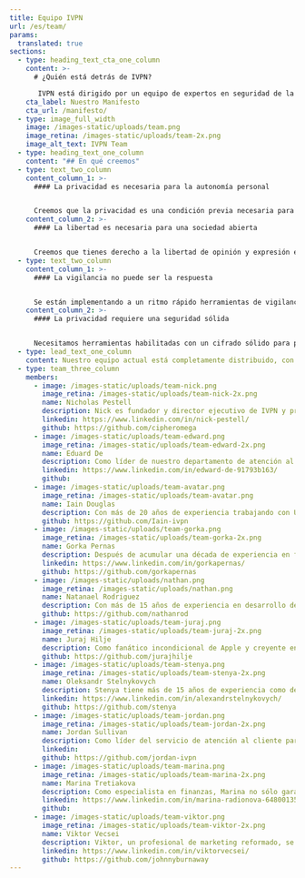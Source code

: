 ```yaml
---
title: Equipo IVPN
url: /es/team/
params:
  translated: true
sections:
  - type: heading_text_cta_one_column
    content: >-
      # ¿Quién está detrás de IVPN?

       IVPN está dirigido por un equipo de expertos en seguridad de la información y activistas de la privacidad. El equipo fundador es un grupo de profesionales de la seguridad que se conocieron mientras estudiaban seguridad de la información en la Universidad de Londres, Reino Unido (Royal Holloway). IVPN existe desde 2009, mucho más tiempo que la mayoría de los servicios VPN.
    cta_label: Nuestro Manifesto
    cta_url: /manifesto/
  - type: image_full_width
    image: /images-static/uploads/team.png
    image_retina: /images-static/uploads/team-2x.png
    image_alt_text: IVPN Team
  - type: heading_text_one_column
    content: "## En qué creemos"
  - type: text_two_column
    content_column_1: >-
      #### La privacidad es necesaria para la autonomía personal


      Creemos que la privacidad es una condición previa necesaria para el desarrollo y la preservación de uno mismo. El poder de revelarse selectivamente al mundo está siendo atacado por gobiernos y corporaciones. Estamos contraatacando.
    content_column_2: >-
      #### La libertad es necesaria para una sociedad abierta


      Creemos que tienes derecho a la libertad de opinión y expresión en línea sin interferencias ni vigilancia. La libertad conduce a expresiones mejoradas de creatividad y pensamiento original. Estamos decididos a proteger este derecho.
  - type: text_two_column
    content_column_1: >-
      #### La vigilancia no puede ser la respuesta


      Se están implementando a un ritmo rápido herramientas de vigilancia avanzadas, como el monitoreo de dispositivos y las tecnologías de reconocimiento facial. Nos negamos a aceptar que estas herramientas sean necesarias para una sociedad segura y pedimos a los gobiernos que reduzcan su uso.
    content_column_2: >-
      #### La privacidad requiere una seguridad sólida


      Necesitamos herramientas habilitadas con un cifrado sólido para protegernos contra adversarios hostiles. Con el conjunto adecuado de protecciones podemos volver a controlar lo que compartimos con aquellos que no conocemos y en los que no podemos confiar.
  - type: lead_text_one_column
    content: Nuestro equipo actual está completamente distribuido, con 10 personas de 7 países.
  - type: team_three_column
    members:
      - image: /images-static/uploads/team-nick.png
        image_retina: /images-static/uploads/team-nick-2x.png
        name: Nicholas Pestell
        description: Nick es fundador y director ejecutivo de IVPN y propietario 100% de IVPN Limited, la empresa a través de la cual se opera el servicio IVPN. Nick aporta una considerable experiencia en gestión de riesgos y pruebas de seguridad, adquirida mientras trabajaba para Royal Bank of Scotland, Network Rail y ABN AMRO Bank.
        linkedin: https://www.linkedin.com/in/nick-pestell/
        github: https://github.com/cipheromega
      - image: /images-static/uploads/team-edward.png
        image_retina: /images-static/uploads/team-edward-2x.png
        name: Eduard De
        description: Como líder de nuestro departamento de atención al cliente, Edward es responsable de garantizar que todas las consultas de los clientes se atiendan de manera rápida y profesional, sin importar cuándo lleguen.
        linkedin: https://www.linkedin.com/in/edward-de-91793b163/
        github: 
      - image: /images-static/uploads/team-avatar.png
        image_retina: /images-static/uploads/team-avatar.png
        name: Iain Douglas
        description: Con más de 20 años de experiencia trabajando con Unix y Linux, Iain sabe un par de cosas. Dirige el equipo responsable de garantizar la seguridad y disponibilidad de nuestra infraestructura VPN pública.
        github: https://github.com/Iain-ivpn
      - image: /images-static/uploads/team-gorka.png
        image_retina: /images-static/uploads/team-gorka-2x.png
        name: Gorka Pernas
        description: Después de acumular una década de experiencia en funciones relacionadas con el control de calidad en empresas de tecnología, Gorka ahora aplica sus conocimientos para ayudar al equipo de IVPN a lanzar aplicaciones sin errores y asegurarse de que no sufras filtraciones de privacidad.
        linkedin: https://www.linkedin.com/in/gorkapernas/
        github: https://github.com/gorkapernas
      - image: /images-static/uploads/nathan.png
        image_retina: /images-static/uploads/nathan.png
        name: Natanael Rodriguez
        description: Con más de 15 años de experiencia en desarrollo de software, Nathan ahora utiliza sus habilidades para abordar todos los proyectos relacionados con backend en IVPN.
        github: https://github.com/nathanrod
      - image: /images-static/uploads/team-juraj.png
        image_retina: /images-static/uploads/team-juraj-2x.png
        name: Juraj Hilje
        description: Como fanático incondicional de Apple y creyente en una experiencia de usuario fluida, fue una elección natural para Juraj empezar a desarrollar iOS hace una década. Ahora está obsesionado con crear la mejor VPN disponible en la App Store.
        github: https://github.com/jurajhilje
      - image: /images-static/uploads/team-stenya.png
        image_retina: /images-static/uploads/team-stenya-2x.png
        name: Oleksandr Stelnykovych
        description: Stenya tiene más de 15 años de experiencia como desarrollador de software en diversos roles. En IVPN, trabaja en desarrollar las mejores aplicaciones VPN de escritorio para Windows y macOS.
        linkedin: https://www.linkedin.com/in/alexandrstelnykovych/
        github: https://github.com/stenya
      - image: /images-static/uploads/team-jordan.png
        image_retina: /images-static/uploads/team-jordan-2x.png
        name: Jordan Sullivan
        description: Como líder del servicio de atención al cliente para América, Jordan utiliza sus habilidades de soporte técnico basadas en la resolución de problemas para ayudar a cualquiera que necesite una asistencia clara y paciente.
        linkedin: 
        github: https://github.com/jordan-ivpn
      - image: /images-static/uploads/team-marina.png
        image_retina: /images-static/uploads/team-marina-2x.png
        name: Marina Tretiakova
        description: Como especialista en finanzas, Marina no sólo garantiza que las finanzas de IVPN estén en orden, sino que también es responsable de desarrollar los procesos de negocio, realizar controles internos y garantizar el cumplimiento normativo.
        linkedin: https://www.linkedin.com/in/marina-radionova-64800135/
        github: 
      - image: /images-static/uploads/team-viktor.png
        image_retina: /images-static/uploads/team-viktor-2x.png
        name: Viktor Vecsei
        description: Viktor, un profesional de marketing reformado, se ha convertido en un ferviente defensor de la privacidad desde que se unió a IVPN. Es responsable de todos los esfuerzos de comunicación y divulgación que difunden la misión de IVPN.
        linkedin: https://www.linkedin.com/in/viktorvecsei/
        github: https://github.com/johnnyburnaway
---
```

